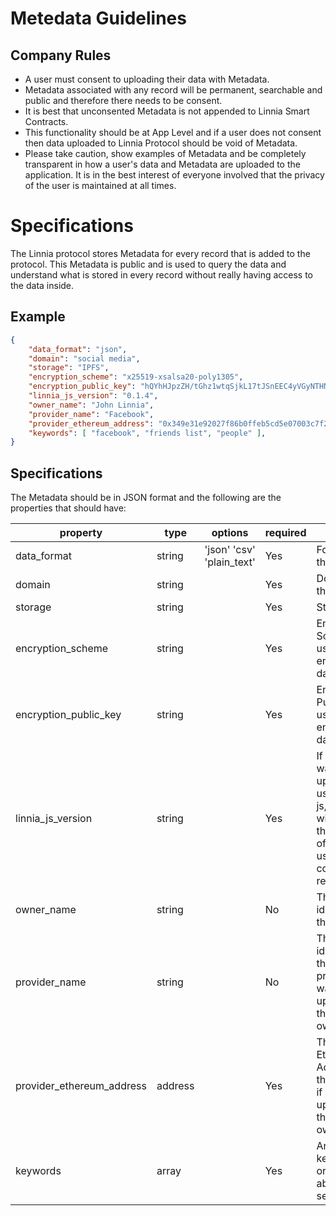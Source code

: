 # Metedata Guidelines



## Company Rules

- A user must consent to uploading their data with Metadata.
- Metadata associated with any record will be permanent, searchable and public and therefore there needs to be consent.
- It is best that unconsented Metadata is not appended to Linnia Smart Contracts. 
- This functionality should be at App Level and if a user does not consent then data uploaded to Linnia Protocol should be void of Metadata. 
- Please take caution, show examples of Metadata and be completely transparent in how a user's data and Metadata are uploaded to the application. It is in the best interest of everyone involved that the privacy of the user is maintained at all times. 



# Specifications

The Linnia protocol stores Metadata for every record that is added to the protocol. This Metadata is public and is used to query the data and understand what is stored in every record without really having access to the data inside.



## Example

```json
{
    "data_format": "json",
    "domain": "social media",
    "storage": "IPFS",
    "encryption_scheme": "x25519-xsalsa20-poly1305",
    "encryption_public_key": "hQYhHJpzZH/tGhz1wtqSjkL17tJSnEEC4yVGyNTHNQY=",
    "linnia_js_version": "0.1.4",
    "owner_name": "John Linnia",
    "provider_name": "Facebook",
    "provider_ethereum_address": "0x349e31e92027f86b0ffeb5cd5e07003c7f229872",
    "keywords": [ "facebook", "friends list", "people" ],
}
```



## Specifications

The Metadata should be in JSON format and the following are the properties that should have:

| property                  | type          | options                     | required |                                                              |
| ------------------------- | ------------- | --------------------------- | -------- | ------------------------------------------------------------ |
| data_format               | string        | 'json'   'csv' 'plain_text' | Yes      | Format of the data                                           |
| domain                    | string        |                             | Yes      | Domain of the content                                        |
| storage                   | string        |                             | Yes      | Storage                                                      |
| encryption_scheme         | string        |                             | Yes      | Encryption Scheme used to encrypt the data                   |
| encryption_public_key     | string        |                             | Yes      | Encryption Public Key used to encrypt the data               |
| linnia_js_version         | string        |                             | Yes      | If the data was uploaded using Linnia js, this field will contain the version of the library used for compatibility reasons |
| owner_name                | string        |                             | No       | The name or identity of the owner                            |
| provider_name             | string        |                             | No       | The name or identity of the data provider if it was not uploaded by the same owner |
| provider_ethereum_address | address       |                             | Yes      | The Ethereum Address of the provider if it was not uploaded by the same owner |
| keywords                  | array<string> |                             | Yes      | An array of keywords in order to be able to search           |
